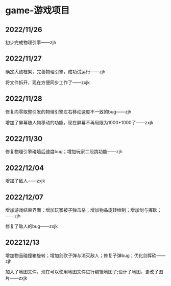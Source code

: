 # game-游戏项目

## 2022/11/26

初步完成物理引擎——zjh

## 2022/11/27

确定大致框架，完善物理引擎，成功试运行——zjh

将文件拆开，现在方便同步工作了——zxjk

## 2022/11/28

修复向零取整引发的物理引擎左右移动速度不一致的bug——zjh

增加了屏幕随人物移动的功能，现在屏幕不再局限为1000*1000了——zxjk

## 2022/11/30

修复物理引擎碰墙后速度bug；增加玩家二段跳功能——zjh

## 2022/12/04

增加了敌人——zxjk

## 2022/12/07

增加游戏结束界面；增加玩家被子弹击杀；增加物品旋转绘制；增加剑与挥砍；——zjh

修复了敌人的bug——zxjk

## 202212/13

增加物品碰撞箱旋转；增加剑砍子弹与消灭敌人；修复子弹bug；优化剑挥砍——zjh

加入了地图文件，现在可以使用地图文件进行编辑地图了;设计了地图，更改了图片——zxjk
